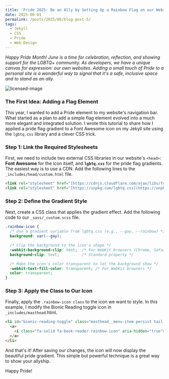 ```yaml
---
title: 'Pride 2025: Be an Ally by Setting Up a Rainbow Flag on our Website'
date: 2025-06-01
permalink: /posts/2025/06/blog-post-5/
tags:
  - Jekyll
  - CSS
  - Pride
  - Web-Design
---
```


*Happy Pride Month! June is a time for celebration, reflection, and showing support for the LGBTQ+ community. As developers, we have a unique canvas for expression: our own websites. Adding a small touch of Pride to a personal site is a wonderful way to signal that it's a safe, inclusive space and to stand as an ally.*

![licensed-image](https://github.com/user-attachments/assets/1ddd476d-0a33-45ed-aeee-582d735dcc66)

### The First Idea: Adding a Flag Element

This year, I wanted to add a Pride element to my website's navigation bar. What started as a plan to add a simple flag element evolved into a much more elegant and integrated solution. I wrote this tutorial to share how I applied a pride flag gradient to a Font Awesome icon on my Jekyll site using the `lgbtq.css` library and a clever CSS trick.

### Step 1: Link the Required Stylesheets

First, we need to include two external CSS libraries in our website's `<head>`: **Font Awesome** for the icon itself, and **`lgbtq.css`** for the pride flag gradients. The easiest way is to use a CDN. Add the following lines to the `_includes/head/custom.html` file.

```html
<link rel="stylesheet" href="[https://cdnjs.cloudflare.com/ajax/libs/font-awesome/6.5.0/css/all.min.css](https://cdnjs.cloudflare.com/ajax/libs/font-awesome/6.5.0/css/all.min.css)">
<link rel="stylesheet" href="[https://unpkg.com/lgbtq.css](https://unpkg.com/lgbtq.css)">
```

### Step 2: Define the Gradient Style

Next, create a CSS class that applies the gradient effect. Add the following code to our `_sass/_custom.scss` file.

```css
.rainbow-icon {
  /* Use a gradient variable from lgbtq.css (e.g., --gay, --rainbow) */
  background: var(--gay);

  /* Clip the background to the icon's shape */
  -webkit-background-clip: text;  /* For WebKit browsers (Chrome, Safari) */
  background-clip: text;          /* Standard property */

  /* Make the icon's color transparent to let the background show */
  -webkit-text-fill-color: transparent; /* For WebKit browsers */
  color: transparent;
}
```

### Step 3: Apply the Class to Our Icon

Finally, apply the `.rainbow-icon class` to the icon we want to style. In this example, I modify the Bionic Reading toggle icon in `_includes/masthead`.html.

```html
<li id="bionic-reading-toggle" class="masthead__menu-item persist tail bionic-toggle" title="Toggle Bionic Reading">
  <a>
    <i class="fa-solid fa-book-reader rainbow-icon" aria-hidden="true"></i>
  </a>
</li>
```

And that's it! After saving our changes, the icon will now display the beautiful pride gradient. This simple but powerful technique is a great way to show your allyship.

Happy Pride!
